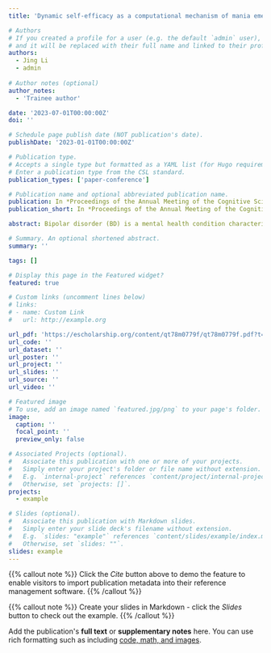 ```yaml
---
title: 'Dynamic self-efficacy as a computational mechanism of mania emergence'

# Authors
# If you created a profile for a user (e.g. the default `admin` user), write the username (folder name) here
# and it will be replaced with their full name and linked to their profile.
authors:
  - Jing Li
  - admin
  
# Author notes (optional)
author_notes:
  - 'Trainee author'

date: '2023-07-01T00:00:00Z'
doi: ''

# Schedule page publish date (NOT publication's date).
publishDate: '2023-01-01T00:00:00Z'

# Publication type.
# Accepts a single type but formatted as a YAML list (for Hugo requirements).
# Enter a publication type from the CSL standard.
publication_types: ['paper-conference']

# Publication name and optional abbreviated publication name.
publication: In *Proceedings of the Annual Meeting of the Cognitive Science Society (46)*
publication_short: In *Proceedings of the Annual Meeting of the Cognitive Science Society (46)*

abstract: Bipolar disorder (BD) is a mental health condition characterized by large fluctuations in goal-directed energy and mood. BD is defined by the presence of at least one lifetime episode of mania, a prolonged period of excessive goal-directed behavior, hyperactivity and elevated mood. Previous computational models of BD have primarily focused on explaining mood fluctuations in mania, placing less emphasis on goal-directed symptoms. In this work, we use reinforcement learning (RL), a principled model of goal-directed behavior and learning, to show how augmenting RL agents with \textit{dynamic self-efficacy beliefs} can give rise to goal-directed and mood symptoms characteristic of the mania phase of BD. Our simulations demonstrate that a model-free RL agent that dynamically updates its self-efficacy beliefs learns optimistic overgeneralized value representations. We suggest that these representations may underlie several behaviors associated with mania, such as increased motivational drive and faster initiation of approach behavior (i.e. impatience). We further show that agents with more sensitive self-efficacy beliefs display increased willingness to exert effort in order to achieve higher goals even in the face of costs, a characteristic that is observed in individuals at risk for BD. Finally, unrealistically high self-efficacy beliefs that emerged with learning were accompanied by behaviors such as distractibility and compulsive action selection that have clinical parallels to symptoms of mania.

# Summary. An optional shortened abstract.
summary: ''

tags: []

# Display this page in the Featured widget?
featured: true

# Custom links (uncomment lines below)
# links:
# - name: Custom Link
#   url: http://example.org

url_pdf: 'https://escholarship.org/content/qt78m0779f/qt78m0779f.pdf?t=sgrgq8&v=lg'
url_code: ''
url_dataset: ''
url_poster: ''
url_project: ''
url_slides: ''
url_source: ''
url_video: ''

# Featured image
# To use, add an image named `featured.jpg/png` to your page's folder.
image:
  caption: ''
  focal_point: ''
  preview_only: false

# Associated Projects (optional).
#   Associate this publication with one or more of your projects.
#   Simply enter your project's folder or file name without extension.
#   E.g. `internal-project` references `content/project/internal-project/index.md`.
#   Otherwise, set `projects: []`.
projects:
  - example

# Slides (optional).
#   Associate this publication with Markdown slides.
#   Simply enter your slide deck's filename without extension.
#   E.g. `slides: "example"` references `content/slides/example/index.md`.
#   Otherwise, set `slides: ""`.
slides: example
---
```


{{% callout note %}}
Click the _Cite_ button above to demo the feature to enable visitors to import publication metadata into their reference management software.
{{% /callout %}}

{{% callout note %}}
Create your slides in Markdown - click the _Slides_ button to check out the example.
{{% /callout %}}

Add the publication's **full text** or **supplementary notes** here. You can use rich formatting such as including [code, math, and images](https://docs.hugoblox.com/content/writing-markdown-latex/).
